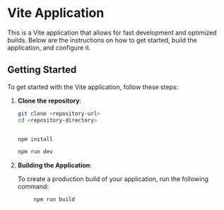 # Vite Application

This is a Vite application that allows for fast development and optimized builds. Below are the instructions on how to get started, build the application, and configure it.

## Getting Started

To get started with the Vite application, follow these steps:

1. **Clone the repository**:

   ```bash
   git clone <repository-url>
   cd <repository-directory>


   npm install

   npm run dev


   ```

2. **Building the Application**:

   To create a production build of your application, run the following command:

   ```bash
        npm run build
   ```
